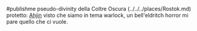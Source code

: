 #publishme 
pseudo-divinity della Coltre Oscura (../../../places/Rostok.md)
protetto: [Ahjin](../../wapagos/Ahjin.md)
visto che siamo in tema warlock, un bell'eldritch horror mi pare quello che ci vuole. 